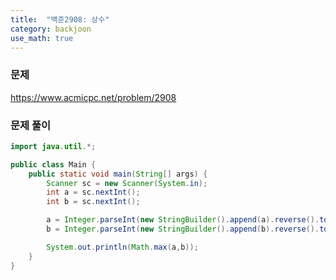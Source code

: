 ```yaml
---
title:  "백준2908: 상수"
category: backjoon
use_math: true
---
```




### 문제

https://www.acmicpc.net/problem/2908



### 문제 풀이

```java
import java.util.*;

public class Main {
    public static void main(String[] args) {
        Scanner sc = new Scanner(System.in);
        int a = sc.nextInt();
        int b = sc.nextInt();

        a = Integer.parseInt(new StringBuilder().append(a).reverse().toString());
        b = Integer.parseInt(new StringBuilder().append(b).reverse().toString());

        System.out.println(Math.max(a,b));
    }
}
```

